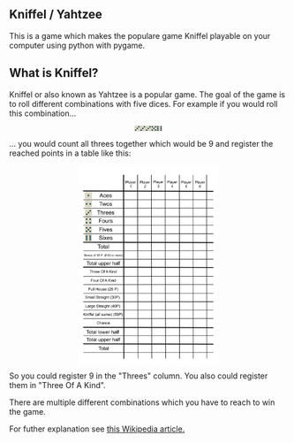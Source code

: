 ## Kniffel / Yahtzee

This is a game which makes the populare game Kniffel playable on your computer using python with pygame.

## What is Kniffel?
Kniffel or also known as Yahtzee is a popular game. The goal of the game is to roll different combinations with five dices.
For example if you would roll this combination...

<img width="10%" style="display:block;margin-left:auto;margin-right:auto;" src="https://raw.githubusercontent.com/sp4c38/kniffel/master/assets/github_assets/example_dice_roll.png">

... you would count all threes together which would be 9 and register the reached points in a table like this:

<img width="50%" style="display: block; margin-left:auto; margin-right:auto;" src="https://raw.githubusercontent.com/sp4c38/kniffel/master/assets/github_assets/kniffel_table.png">

So you could register 9 in the "Threes" column. You also could register them in "Three Of A Kind". 

There are multiple different combinations which you have to reach to win the game.

For futher explanation see [this Wikipedia article.](https://en.wikipedia.org/wiki/Yahtzee)


